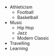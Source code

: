 * Athleticism
  * Football
  * Basketball
* Music
  * Hip Hop
  * Jazz
  * Modern Classic
* Travelling
* Learning
